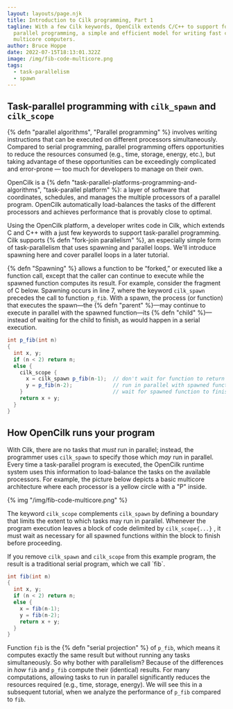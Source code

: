 ```yaml
---
layout: layouts/page.njk
title: Introduction to Cilk programming, Part 1
tagline: With a few Cilk keywords, OpenCilk extends C/C++ to support fork-join
  parallel programming, a simple and efficient model for writing fast code for
  multicore computers.
author: Bruce Hoppe
date: 2022-07-15T18:13:01.322Z
image: /img/fib-code-multicore.png
tags:
  - task-parallelism
  - spawn
---
```

## Task-parallel programming with `cilk_spawn` and `cilk_scope`

{% defn "parallel algorithms", "Parallel programming" %} involves writing instructions that can be executed on different processors simultaneously. Compared to serial programming, parallel programming offers opportunities to reduce the resources consumed (e.g., time, storage, energy, etc.), but taking advantage of these opportunities can be exceedingly complicated and error-prone &mdash; too much for developers to manage on their own. 

OpenCilk is a {% defn "task-parallel-platforms-programming-and-algorithms", "task-parallel platform" %}: a layer of software that coordinates, schedules, and manages the multiple processors of a parallel program. OpenCilk automatically load-balances the tasks of the different processors and achieves performance that is provably close to optimal.

Using the OpenCilk platform, a developer writes code in Cilk, which extends C and C++ with a just few keywords to support task-parallel programming. Cilk supports {% defn "fork-join parallelism" %}, an especially simple form of task-parallelism that uses spawning and parallel loops. We'll introduce spawning here
and cover parallel loops in a later tutorial.

{% defn "Spawning" %} allows a function to be “forked,” or executed like a function call, except that the caller can continue to execute while the spawned function computes its result. For example, consider the fragment of C below. 
Spawning occurs in line 7, where the keyword `cilk_spawn` precedes the call to function `p_fib`.
With a spawn, the process (or function) that executes the spawn&mdash;the {% defn "parent" %}&mdash;may continue to execute in parallel with the spawned function&mdash;its {% defn "child" %}&mdash;instead of waiting for the child to finish, as would happen in a serial execution.

```c#
int p_fib(int n)
{
  int x, y;
  if (n < 2) return n;
  else {
    cilk_scope {
      x = cilk_spawn p_fib(n-1);  // don't wait for function to return
      y = p_fib(n-2);             // run in parallel with spawned function
    }                             // wait for spawned function to finish
    return x + y;
  }
}
```

## How OpenCilk runs your program

With Cilk, there are no tasks that *must* run in parallel; instead,
the programmer uses `cilk_spawn` to specify those which *may* run in parallel.
Every time a task-parallel program is executed, the OpenCilk runtime system uses this information to load-balance the tasks on the available processors.
For example, the picture below depicts a basic multicore architecture where each processor is a yellow circle with a "P" inside.

{% img "/img/fib-code-multicore.png" %}

The keyword `cilk_scope` complements `cilk_spawn` by defining a boundary that limits the extent to which tasks may run in parallel.
Whenever the program execution leaves a block of code delimited by `cilk_scope{...}` , it must wait as necessary for all spawned functions within the block to finish before proceeding.

If you remove `cilk_spawn` and `cilk_scope` from this example program, the result is a traditional serial program, which we call \`fib\`.

```c#
int fib(int n)
{
  int x, y;
  if (n < 2) return n;
  else {
    x = fib(n-1);
    y = fib(n-2);
    return x + y;
  }
}
```

Function `fib` is the {% defn "serial projection" %} of `p_fib`,
which means it computes exactly the same result but without running any tasks simultaneously.
So why bother with parallelism?
Because of the differences in *how* `fib` and `p_fib` compute their (identical) results.
For many computations, allowing tasks to run in parallel significantly reduces the resources required (e.g., time, storage, energy).
We will see this in a subsequent tutorial, when we analyze the performance of `p_fib` compared to `fib`.